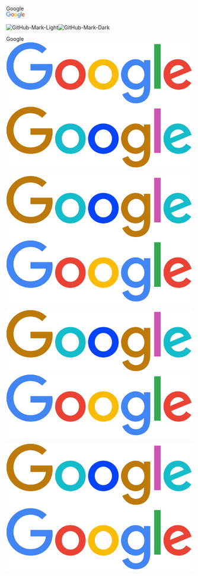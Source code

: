 Google <br> <picture><source srcset="img/logo_light.png" media="(prefers-color-scheme: dark)"><a href="https://google.com/"><img src="img/logo.png" alt="Google" width="50"></a></picture>

![GitHub-Mark-Light](https://user-images.githubusercontent.com/3369400/139447912-e0f43f33-6d9f-45f8-be46-2df5bbc91289.png#gh-dark-mode-only)![GitHub-Mark-Dark](https://user-images.githubusercontent.com/3369400/139448065-39a229ba-4b06-434b-bc67-616e2ed80c8f.png#gh-light-mode-only)


Google
![Google light](img/logo.png#gh-light-mode-only)
![Google dark](img/logo_light.png#gh-dark-mode-only)

![Google-Mark-Light](img/logo_light.png#gh-dark-mode-only)![Google-Mark-Dark](img/logo.png#gh-light-mode-only)

![Google-Mark-Light](img/logo_light.png#gh-dark-mode-only)![Google-Mark-Dark](img/logo.png#gh-light-mode-only)

![Logo](img/logo_light.png#gh-dark-mode-only)![Logo-dark](img/logo.png#gh-light-mode-only)
